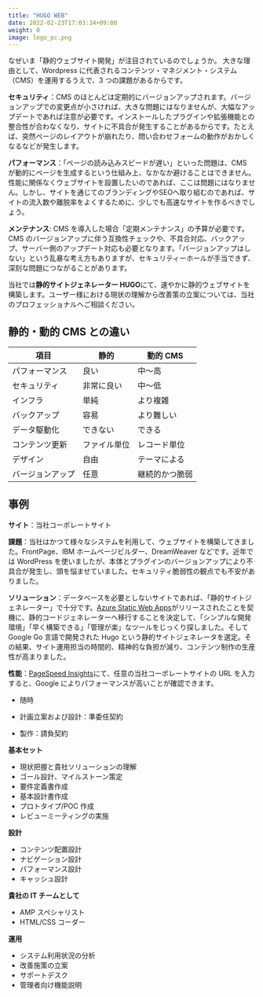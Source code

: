 ```yaml
---
title: "HUGO WEB"
date: 2022-02-23T17:03:34+09:00
weight: 0
image: logo_pc.png
---
```


なぜいま「静的ウェブサイト開発」が注目されているのでしょうか。 大きな理由として、Wordpress に代表されるコンテンツ・マネジメント・システム（CMS）を運用するうえで、3 つの課題があるからです。

**セキュリティ**：CMS のほとんどは定期的にバージョンアップされます。バージョンアップでの変更点が小さければ、大きな問題にはなりませんが、大幅なアップデートであれば注意が必要です。インストールしたプラグインや拡張機能との整合性が合わなくなり、サイトに不具合が発生することがあるからです。たとえば、突然ページのレイアウトが崩れたり、問い合わせフォームの動作がおかしくなるなどが発生します。

**パフォーマンス**：「ページの読み込みスピードが遅い」といった問題は、CMS が動的にページを生成するという仕組み上、なかなか避けることはできません。性能に関係なくウェブサイトを設置したいのであれば、ここは問題にはなりません。しかし、サイトを通じてのブランディングやSEOへ取り組むのであれば、サイトの流入数や離脱率をよくするために、少しでも高速なサイトを作るべきでしょう。

**メンテナンス**: CMS を導入した場合「定期メンテナンス」の予算が必要です。CMS のバージョンアップに伴う互換性チェックや、不具合対応、バックアップ、サーバー側のアップデート対応も必要となります。「バージョンアップはしない」という乱暴な考え方もありますが、セキュリティーホールが手当できず、深刻な問題につながることがあります。

当社では**静的サイトジェネレーター HUGO**にて、速やかに静的ウェブサイトを構築します。ユーザー様における現状の理解から改善策の立案については、当社のプロフェッショナルへご相談ください。



## 静的・動的 CMS との違い



| 項目             | 静的         | 動的 CMS       |
| ---------------- | ------------ | -------------- |
| パフォーマンス   | 良い         | 中〜高         |
| セキュリティ     | 非常に良い   | 中〜低         |
| インフラ         | 単純         | より複雑       |
| バックアップ     | 容易         | より難しい     |
| データ駆動化     | できない       | できる           |
| コンテンツ更新   | ファイル単位 | レコード単位   |
| デザイン         | 自由         | テーマによる   |
| バージョンアップ | 任意         | 継続的かつ脆弱 |



## 事例

**サイト**：当社コーポレートサイト

**課題**：当社はかつて様々なシステムを利用して、ウェブサイトを構築してきました。FrontPage、IBM ホームページビルダー、DreamWeaver などです。近年では WordPress を使いましたが、本体とプラグインのバージョンアップにより不具合が発生し、頭を悩ませていました。セキュリティ脆弱性の観点でも不安がありました。

**ソリューション**：データベースを必要としないサイトであれば、「静的サイトジェネレーター」で十分です。[Azure Static Web Apps](https://azure.microsoft.com/ja-jp/services/app-service/static/)がリリースされたことを契機に、静的コードジェネレーターへ移行することを決定して、「シンプルな開発環境」「早く構築できる」「管理が楽」なツールをじっくり探しました。そして Google Go 言語で開発された Hugo という静的サイトジェネレータを選定。その結果、サイト運用担当の時間的、精神的な負担が減り、コンテンツ制作の生産性が高まりました。

**性能**：[PageSpeed Insights](https://developers.google.com/speed/pagespeed/insights/)にて、任意の当社コーポレートサイトの URL を入力すると、Google によりパフォーマンスが高いことが確認できます。





- 随時



- 計画立案および設計：準委任契約
- 製作：請負契約

 

**基本セット**

- 現状把握と貴社ソリューションの理解
- ゴール設計、マイルストーン策定
- 要件定義書作成
- 基本設計書作成
- プロトタイプ/POC 作成
- レビューミーティングの実施



**設計**

- コンテンツ配置設計
- ナビゲーション設計
- パフォーマンス設計
- キャッシュ設計

**貴社の IT チームとして**

- AMP スペシャリスト
- HTML/CSS コーダー

**運用**

- システム利用状況の分析
- 改善施策の立案
- サポートデスク
- 管理者向け機能説明